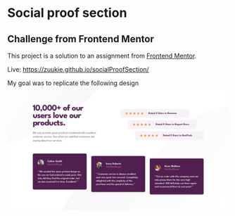 # Social proof section
## Challenge from Frontend Mentor
This project is a solution to an assignment from [Frontend Mentor](https://www.frontendmentor.io/challenges/social-proof-section-6e0qTv_bA).

Live: https://zuukie.github.io/socialProofSection/

My goal was to replicate the following design
![img](/design/desktop-design.jpg)
